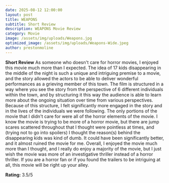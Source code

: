 ```yaml
---
date: 2025-08-12 12:00:00
layout: post
title: WEAPONS
subtitle: Short Review
description: WEAPONS Movie Review
category: Movie
image: /assets/img/uploads/Weapons.jpg
optimized_image: /assets/img/uploads/Weapons-Wide.jpeg
author: prestonmoline
---
```


**Short Review**
As someone who doesn't care for horror movies, I enjoyed this movie much more than I expected. The idea of 17 kids disappearing in the middle of the night is such a unique and intriguing premise to a movie, and the story allowed the actors to be able to deliver wonderful performances as a grieving member of this town. The film is structured in a way where you see the story from the perspective of 6 different individuals within the town, and by structuring it this way the audience is able to learn more about the ongoing situation over time from various perspectives. Because of this structure, I felt significantly more engaged in the story and in the lives of the individuals we were following. The only portions of the movie that I didn't care for were all of the horror elements of the movie. I know the movie is trying to be more of a horror movie, but there are jump scares scattered throughout that I thought were pointless at times, and (trying not to go into spoilers) I thought the reason(s) behind the disappearing kids was kind of dumb. It could have been significantly better, and it almost ruined the movie for me. Overall, I enjoyed the movie much more than I thought, and I really do enjoy a majority of the movie, but I just wish the movie was more of an investigative thriller instead of a horror thriller. If you are a horror fan or if you found the trailers to be intriguing at all, this movie will be right up your alley.


**Rating:**
3.5/5



